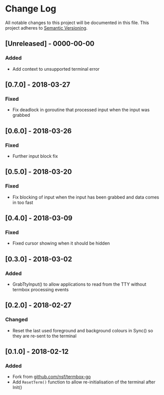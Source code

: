 # Change Log
All notable changes to this project will be documented in this file.
This project adheres to [Semantic Versioning](http://semver.org/).

## [Unreleased] - 0000-00-00
### Added
- Add context to unsupported terminal error

## [0.7.0] - 2018-03-27
### Fixed
- Fix deadlock in goroutine that processed input when the input was grabbed

## [0.6.0] - 2018-03-26
### Fixed
- Further input block fix

## [0.5.0] - 2018-03-20
### Fixed
- Fix blocking of input when the input has been grabbed and data comes in too fast

## [0.4.0] - 2018-03-09
### Fixed
- Fixed cursor showing when it should be hidden

## [0.3.0] - 2018-03-02
### Added
- GrabTtyInput() to allow applications to read from the TTY without termbox processing events

## [0.2.0] - 2018-02-27
### Changed
- Reset the last used foreground and background colours in Sync() so they are re-sent to the terminal

## [0.1.0] - 2018-02-12
### Added
- Fork from [github.com/nsf/termbox-go](https://github.com/nsf/termbox-go/commit/88b7b944be8bc8d8ec6195fca97c5869ba20f99d)
- Add `ResetTerm()` function to allow re-initialisation of the terminal after Init()
